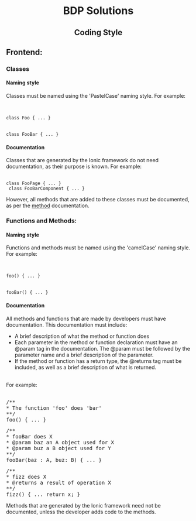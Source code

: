 <h1 align="center">BDP Solutions</h1>
<h2 align="center">Coding Style</h2>

## Frontend:

### Classes
#### Naming style
Classes must be named using the 'PastelCase' naming style. For example:
<br>
<br>

<code>
class Foo { ... }
</code>
<br>
<code>
class FooBar { ... }
</code>

#### Documentation
Classes that are generated by the Ionic framework do not need documentation, as their purpose is known. For example:
<br>
<br>
<code>
class FooPage { ... }
</code>
<br>
<code>
class FooBarComponent { ... }
</code>

However, all methods that are added to these classes must be documented, as per the <a href="#methodDocs">method</a> documentation.


### Functions and Methods:
#### Naming style
Functions and methods must be named using the 'camelCase' naming style. For example:
<br>
<br>

<code>
foo() { ... }
</code>
<br>
<code>
fooBar() { ... }
</code>

<h4 id="methodDocs">Documentation</h4>
All methods and functions that are made by developers must have documentation. This documentation must include: <br>
<ul>
<li> A brief description of what the method or function does </li>
<li> Each parameter in the method or function declaration must have an @param tag in the documentation. 
The @param must be followed by the parameter name and a brief description of the parameter.</li>
<li> If the method or function has a return type, the @returns tag must be included, as well as a brief description of what is returned.</li>
</ul>
<br>
For example:
<br>
<br>
<pre>
/**
* The function 'foo' does 'bar'
**/
foo() { ... }
</pre>
<pre>
/**
* fooBar does X
* @param baz an A object used for X
* @param buz a B object used for Y
**/
fooBar(baz : A, buz: B) { ... }
</pre>
<pre>
/**
* fizz does X
* @returns a result of operation X
**/
fizz() { ... return x; }
</pre>
Methods that are generated by the Ionic framework need not be documented, unless the developer adds code to the methods.
